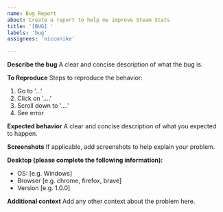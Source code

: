 ```yaml
---
name: Bug Report
about: Create a report to help me improve Steam Stats
title: '[BUG] '
labels: 'bug'
assignees: 'nicconike'

---
```


**Describe the bug**
A clear and concise description of what the bug is.

**To Reproduce**
Steps to reproduce the behavior:
1. Go to '...'
2. Click on '....'
3. Scroll down to '....'
4. See error

**Expected behavior**
A clear and concise description of what you expected to happen.

**Screenshots**
If applicable, add screenshots to help explain your problem.

**Desktop (please complete the following information):**
 - OS: [e.g. Windows]
 - Browser [e.g. chrome, firefox, brave]
 - Version [e.g. 1.0.0]

**Additional context**
Add any other context about the problem here.
